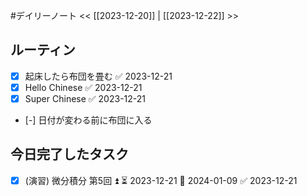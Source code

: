 #デイリーノート
<< [[2023-12-20]] | [[2023-12-22]] >>
## ルーティン
- [x] 起床したら布団を畳む ✅ 2023-12-21
- [x] Hello Chinese ✅ 2023-12-21
- [x] Super Chinese ✅ 2023-12-21
- [-] 日付が変わる前に布団に入る
## 今日完了したタスク
- [x] (演習) 微分積分 第5回 ⏫ ⏳ 2023-12-21 📅 2024-01-09 ✅ 2023-12-21
